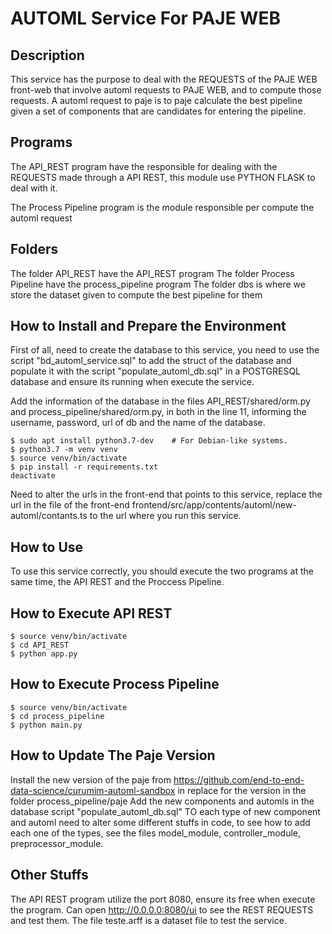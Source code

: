 # AUTOML Service For PAJE WEB

## Description
This service has the purpose to deal with the REQUESTS of the PAJE WEB front-web that involve automl requests to PAJE WEB, and to compute those requests.
A automl request to paje is to paje calculate the best pipeline given a set of components that are candidates for entering the pipeline.

## Programs
The API_REST program have the responsible for dealing with the REQUESTS made through a API REST, this module use PYTHON FLASK to deal with it.

The Process Pipeline program is the module responsible per compute the automl request

## Folders
The folder API_REST have the API_REST program
The folder Process Pipeline have the process_pipeline program
The folder dbs is where we store the dataset given to compute the best pipeline for them


 
## How to Install and Prepare the Environment

First of all, need to create the database to this service, you need to use the script "bd_automl_service.sql" to add the struct of the database and populate it with the script "populate_automl_db.sql" in a POSTGRESQL database and ensure its running when execute the service.

Add the information of the database in the files API_REST/shared/orm.py and process_pipeline/shared/orm.py, in both in the line 11, informing the username, password, url of db and the name of the database.

```
$ sudo apt install python3.7-dev    # For Debian-like systems.
$ python3.7 -m venv venv
$ source venv/bin/activate
$ pip install -r requirements.txt
deactivate
```

Need to alter the urls in the front-end that points to this service, replace the url in the file of the front-end frontend/src/app/contents/automl/new-automl/contants.ts to the url where you run this service.

## How to Use
To use this service correctly, you should execute the two programs at the same time, the API REST and the Proccess Pipeline.

## How to Execute API REST

```
$ source venv/bin/activate
$ cd API_REST
$ python app.py
```

## How to Execute Process Pipeline
```
$ source venv/bin/activate
$ cd process_pipeline
$ python main.py
```

## How to Update The Paje Version
Install the new version of the paje from https://github.com/end-to-end-data-science/curumim-automl-sandbox in replace for the version in the folder process_pipeline/paje
Add the new components and automls in the database script "populate_automl_db.sql"
TO each type of new component and automl need to alter some different stuffs in code, to see how to add each one of the types, see the files model_module, controller_module, preprocessor_module.

## Other Stuffs
The API REST program utilize the port 8080, ensure its free when execute the program.
Can open  http://0.0.0.0:8080/ui to see the REST REQUESTS and test them.
The file teste.arff is a dataset file to test the service.
